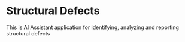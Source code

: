 # Structural Defects
This is AI Assistant application for identifying, analyzing and reporting structural defects
